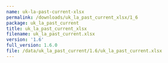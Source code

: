 ```yaml
---
name: uk-la-past-current-xlsx
permalink: /downloads/uk_la_past_current_xlsx/1_6
package: uk_la_past_current
title: uk_la_past_current_xlsx
filename: uk_la_past_current.xlsx
version: '1.6'
full_version: 1.6.0
file: /data/uk_la_past_current/1.6/uk_la_past_current.xlsx
---
```

